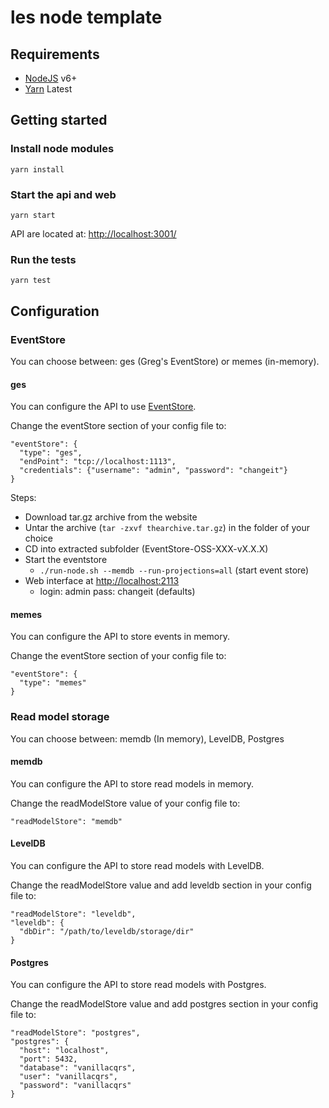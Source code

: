 # les node template

## Requirements

* [NodeJS](https://nodejs.org) v6+
* [Yarn](https://yarnpkg.com) Latest

## Getting started

### Install node modules

    yarn install

### Start the api and web

    yarn start

API are located at: [http://localhost:3001/](http://localhost:3001/)  

### Run the tests

    yarn test
    
## Configuration

### EventStore

You can choose between: ges (Greg's EventStore) or memes (in-memory).

#### ges

You can configure the API to use [EventStore](https://eventstore.org/).

Change the eventStore section of your config file to:
```
"eventStore": {
  "type": "ges",
  "endPoint": "tcp://localhost:1113",
  "credentials": {"username": "admin", "password": "changeit"}
}
```

Steps:
- Download tar.gz archive from the website
- Untar the archive (`tar -zxvf thearchive.tar.gz`) in the folder of your choice
- CD into extracted subfolder (EventStore-OSS-XXX-vX.X.X)
- Start the eventstore
  - `./run-node.sh --memdb --run-projections=all` (start event store)
- Web interface at [http://localhost:2113](http://localhost:2113)
  - login: admin pass: changeit (defaults)
  
#### memes

You can configure the API to store events in memory.

Change the eventStore section of your config file to:
```
"eventStore": {
  "type": "memes"
}
```

### Read model storage

You can choose between: memdb (In memory), LevelDB, Postgres

#### memdb

You can configure the API to store read models in memory.

Change the readModelStore value of your config file to:

```
"readModelStore": "memdb"
```

#### LevelDB

You can configure the API to store read models with LevelDB.

Change the readModelStore value and add leveldb section in your config file to:

```
"readModelStore": "leveldb",
"leveldb": {
  "dbDir": "/path/to/leveldb/storage/dir"
}
```

#### Postgres

You can configure the API to store read models with Postgres.

Change the readModelStore value and add postgres section in your config file to:

```
"readModelStore": "postgres",
"postgres": {
  "host": "localhost",
  "port": 5432,
  "database": "vanillacqrs",
  "user": "vanillacqrs",
  "password": "vanillacqrs"
}
```
